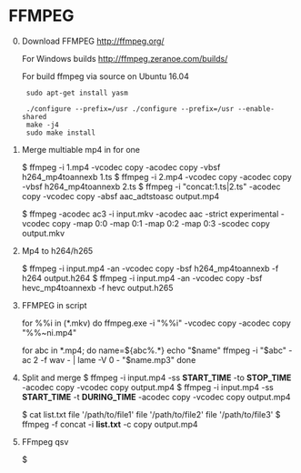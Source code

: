 FFMPEG
====================================

0. Download FFMPEG
    http://ffmpeg.org/

    For Windows builds
    http://ffmpeg.zeranoe.com/builds/

    For build ffmpeg via source on Ubuntu 16.04

        sudo apt-get install yasm

        ./configure --prefix=/usr ./configure --prefix=/usr --enable-shared
        make -j4
        sudo make install

1. Merge multiable mp4 in for one
    
    $ ffmpeg -i 1.mp4 -vcodec copy -acodec copy -vbsf h264_mp4toannexb 1.ts
    $ ffmpeg -i 2.mp4 -vcodec copy -acodec copy -vbsf h264_mp4toannexb 2.ts
    $ ffmpeg -i "concat:1.ts|2.ts" -acodec copy -vcodec copy -absf aac_adtstoasc output.mp4

    $ ffmpeg -acodec ac3 -i input.mkv -acodec aac -strict experimental -vcodec copy -map 0:0 -map 0:1 -map 0:2 -map 0:3 -scodec copy output.mkv

2. Mp4 to h264/h265

    $ ffmpeg -i input.mp4 -an -vcodec copy -bsf h264_mp4toannexb -f h264 output.h264
    $ ffmpeg -i input.mp4 -an -vcodec copy -bsf hevc_mp4toannexb -f hevc output.h265

3. FFMPEG in script

    for %%i in (*.mkv) do ffmpeg.exe -i "%%i" -vcodec copy -acodec copy "%%~ni.mp4"

    for abc in *.mp4; do
        name=${abc%.*}
        echo "$name"
        ffmpeg -i "$abc" -ac 2 -f wav - | lame -V 0 - "$name.mp3"
    done

4. Split and merge
    $ ffmpeg -i input.mp4 -ss **START_TIME** -to **STOP_TIME** -acodec copy -vcodec copy output.mp4
    $ ffmpeg -i input.mp4 -ss **START_TIME** -t **DURING_TIME** -acodec copy -vcodec copy output.mp4

    $ cat list.txt
    file '/path/to/file1'
    file '/path/to/file2'
    file '/path/to/file3'
    $ ffmpeg -f concat -i **list.txt** -c copy output.mp4

5. FFmpeg qsv
   
   $
   
   
